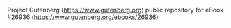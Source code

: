 Project Gutenberg (https://www.gutenberg.org) public repository for eBook #26936 (https://www.gutenberg.org/ebooks/26936)
